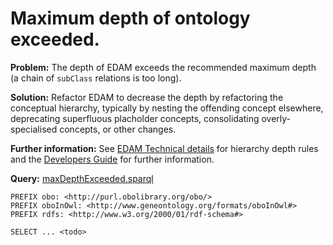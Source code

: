 # Maximum depth of ontology exceeded.

**Problem:** The depth of EDAM exceeds the recommended maximum depth (a chain of `subClass` relations is too long).

**Solution:** Refactor EDAM to decrease the depth by refactoring the conceptual hierarchy, typically by nesting the offending concept elsewhere, deprecating superfluous placholder concepts, consolidating overly-specialised concepts, or other changes. 

**Further information:** See [EDAM Technical details](https://edamontologydocs.readthedocs.io/en/latest/technical_details.html#hierarchy-depth) for hierarchy depth rules and the [Developers Guide](https://edamontologydocs.readthedocs.io/en/latest/developers_guide.html#hierarchy) for further information.


**Query:** [maxDepthExceeded.sparql](https://github.com/edamontology/edamverify/blob/master/queries/maxDepthExceeded.sparql)

```sparql
PREFIX obo: <http://purl.obolibrary.org/obo/>
PREFIX oboInOwl: <http://www.geneontology.org/formats/oboInOwl#>
PREFIX rdfs: <http://www.w3.org/2000/01/rdf-schema#>

SELECT ... <todo>
```
